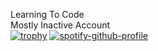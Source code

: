 Learning To Code <br />
Mostly Inactive Account <br />
[![trophy](https://github-profile-trophy.vercel.app/?username=SOULTAKER1011&theme=onedark)](https://github.com/ryo-ma/github-profile-trophy)
[![spotify-github-profile](https://spotify-github-profile.vercel.app/api/view?uid=38kokhdogj02eatv6w0mhhhix&cover_image=true&theme=natemoo-re&show_offline=true&background_color=000000&interchange=false&bar_color=ff00ff&bar_color_cover=true)](https://github.com/kittinan/spotify-github-profile)
